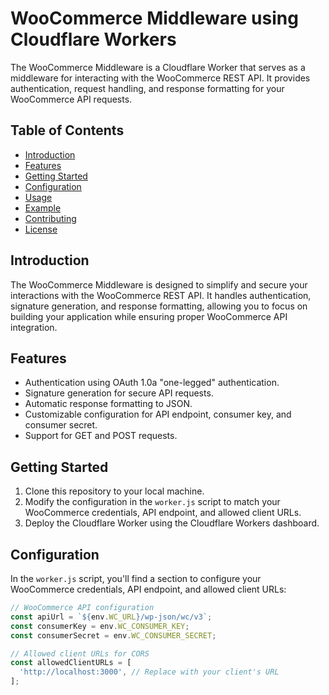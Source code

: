 <!-- Documentation generated using ChatGPT by OpenAI -->

# WooCommerce Middleware using Cloudflare Workers

The WooCommerce Middleware is a Cloudflare Worker that serves as a middleware for interacting with the WooCommerce REST API. It provides authentication, request handling, and response formatting for your WooCommerce API requests.

## Table of Contents

- [Introduction](#introduction)
- [Features](#features)
- [Getting Started](#getting-started)
- [Configuration](#configuration)
- [Usage](#usage)
- [Example](#example)
- [Contributing](#contributing)
- [License](#license)

## Introduction

The WooCommerce Middleware is designed to simplify and secure your interactions with the WooCommerce REST API. It handles authentication, signature generation, and response formatting, allowing you to focus on building your application while ensuring proper WooCommerce API integration.

## Features

- Authentication using OAuth 1.0a "one-legged" authentication.
- Signature generation for secure API requests.
- Automatic response formatting to JSON.
- Customizable configuration for API endpoint, consumer key, and consumer secret.
- Support for GET and POST requests.

## Getting Started

1. Clone this repository to your local machine.
2. Modify the configuration in the `worker.js` script to match your WooCommerce credentials, API endpoint, and allowed client URLs.
3. Deploy the Cloudflare Worker using the Cloudflare Workers dashboard.

## Configuration

In the `worker.js` script, you'll find a section to configure your WooCommerce credentials, API endpoint, and allowed client URLs:

```javascript
// WooCommerce API configuration
const apiUrl = `${env.WC_URL}/wp-json/wc/v3`;
const consumerKey = env.WC_CONSUMER_KEY;
const consumerSecret = env.WC_CONSUMER_SECRET;

// Allowed client URLs for CORS
const allowedClientURLs = [
  'http://localhost:3000', // Replace with your client's URL
];
